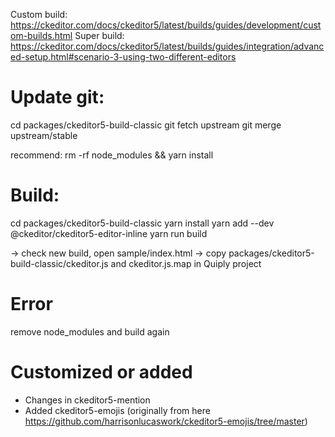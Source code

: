 Custom build: https://ckeditor.com/docs/ckeditor5/latest/builds/guides/development/custom-builds.html
Super build: https://ckeditor.com/docs/ckeditor5/latest/builds/guides/integration/advanced-setup.html#scenario-3-using-two-different-editors


Update git:
===

cd packages/ckeditor5-build-classic
git fetch upstream
git merge upstream/stable

recommend: rm -rf node_modules && yarn install
           
Build:
===

cd packages/ckeditor5-build-classic
yarn install
yarn add --dev @ckeditor/ckeditor5-editor-inline
yarn run build
                                                                                          
-> check new build, open sample/index.html
-> copy packages/ckeditor5-build-classic/ckeditor.js and ckeditor.js.map in Quiply project

Error
===

remove node_modules and build again
                       

Customized or added
===

- Changes in ckeditor5-mention
- Added ckeditor5-emojis (originally from here https://github.com/harrisonlucaswork/ckeditor5-emojis/tree/master)
